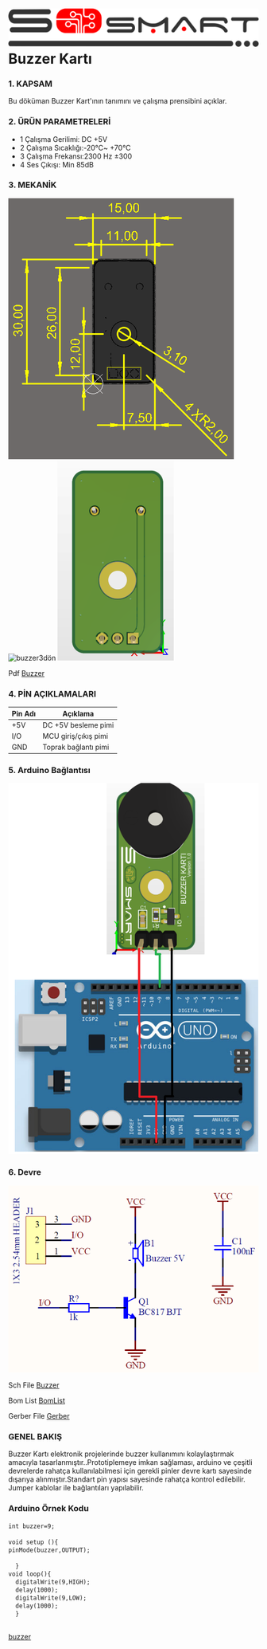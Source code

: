 # ![Build Status](Images/SoSmart.png) Buzzer Kartı

### 1. KAPSAM

Bu döküman Buzzer Kart'ının tanımını ve çalışma prensibini açıklar.

### 2. ÜRÜN PARAMETRELERİ

- 1 Çalışma Gerilimi: DC +5V
- 2 Çalışma Sıcaklığı:-20℃~ +70℃
- 3 Çalışma Frekansı:2300 Hz ±300
- 4 Ses Çıkışı: Min 85dB

### 3. MEKANİK
![buzzerdimensions](Images/buzzerdimensions.png)
![buzzer3dön](Images/buzzer3dön.png)
![buzzer3darka](Images/buzzer3darka.png)

Pdf [Buzzer](Mechanic/Buzzer.pdf)

### 4. PİN AÇIKLAMALARI

|Pin Adı|Açıklama|
|------|------|
|+5V|DC +5V besleme pimi|
|I/O|MCU giriş/çıkış pimi|
|GND|Toprak bağlantı pimi|

### 5. Arduino Bağlantısı

![ba](Images/ba.png)


### 6. Devre
![circuit](Images/circuit.png)

Sch File [Buzzer](Circuit/Buzzer.pdf) 

Bom List [BomList](Circuit/Buzzer-BomList.pdf) 

Gerber File [Gerber](Circuit/Buzzer-Gerber.zip) 

### GENEL BAKIŞ
Buzzer Kartı elektronik projelerinde buzzer kullanımını kolaylaştırmak amacıyla tasarlanmıştır..Prototiplemeye imkan sağlaması, arduino ve çeşitli devrelerde rahatça kullanılabilmesi için gerekli pinler devre kartı sayesinde dışarıya alınmıştır.Standart pin yapısı sayesinde rahatça kontrol edilebilir. Jumper kablolar ile bağlantıları yapılabilir.

### Arduino Örnek Kodu
```
int buzzer=9;

void setup (){
pinMode(buzzer,OUTPUT);
  
  }
void loop(){
  digitalWrite(9,HIGH);
  delay(1000);
  digitalWrite(9,LOW);
  delay(1000);
  }


```

[buzzer](ArduionoExample/buzzer/buzzer.ino)

